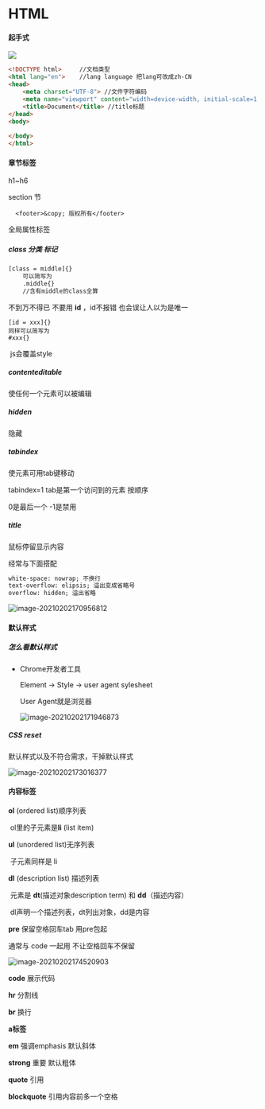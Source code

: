 # HTML

#### 起手式

![](C:\Users\Nestle\AppData\Roaming\Typora\typora-user-images\image-20210202160915927.png)

~~~html
<!DOCTYPE html>		//文档类型
<html lang="en">	//lang language 把lang可改成zh-CN
<head>
    <meta charset="UTF-8"> //文件字符编码
    <meta name="viewport" content="width=device-width, initial-scale=1.0">		//禁用缩放
    <title>Document</title>	//title标题
</head>
<body>
    
</body>
</html>
~~~



#### 章节标签

h1~h6

section 节

`  <footer>&copy; 版权所有</footer>`



全局属性标签

##### class 分类 标记

~~~html
[class = middle]{}
    可以简写为
    .middle{}
	//含有middle的class全算
~~~

不到万不得已 不要用 **id**  ，id不报错 也会误让人以为是唯一

~~~
[id = xxx]{}
同样可以简写为
#xxx{}
~~~

​     js会覆盖style

##### contenteditable 

使任何一个元素可以被编辑



##### hidden

隐藏



##### tabindex

使元素可用tab键移动 

tabindex=1 tab是第一个访问到的元素 按顺序

0是最后一个 -1是禁用



##### title

鼠标停留显示内容

经常与下面搭配

~~~html
white-space: nowrap; 不换行
text-overflow: elipsis; 溢出变成省略号
overflow: hidden; 溢出省略
~~~



![image-20210202170956812](C:\Users\Nestle\AppData\Roaming\Typora\typora-user-images\image-20210202170956812.png)





#### 默认样式

##### 怎么看默认样式

+ Chrome开发者工具

  Element  -> Style -> user agent sylesheet

  User Agent就是浏览器

  ![image-20210202171946873](C:\Users\Nestle\AppData\Roaming\Typora\typora-user-images\image-20210202171946873.png)



##### CSS reset

默认样式以及不符合需求，干掉默认样式

![image-20210202173016377](C:\Users\Nestle\AppData\Roaming\Typora\typora-user-images\image-20210202173016377.png)



#### 内容标签

**ol** 	(ordered list)顺序列表 

​	ol里的子元素是**li** (list item)



**ul** (unordered list)无序列表

​	子元素同样是 li



**dl** (description list) 描述列表

​	元素是 **dt**(描述对象description term) 和 **dd**（描述内容）

​	dl声明一个描述列表，dt列出对象，dd是内容



**pre**	保留空格回车tab 用pre包起

通常与 code 一起用 不让空格回车不保留

![image-20210202174520903](C:\Users\Nestle\AppData\Roaming\Typora\typora-user-images\image-20210202174520903.png)

**code** 展示代码



**hr** 分割线

**br** 换行



**a标签**



**em** 强调emphasis 默认斜体

**strong** 重要	默认粗体

**quote** 引用

**blockquote** 引用内容前多一个空格